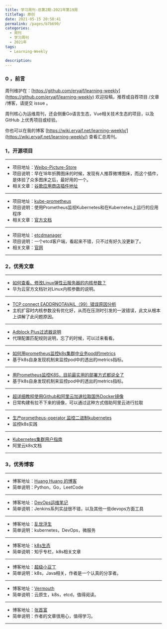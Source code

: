 ```yaml
---
title: 学习周刊-总第2期-2021年第19周
titleTag: 原创
date: 2021-05-15 20:50:41
permalink: /pages/b7b690/
categories:
  - 周刊
  - 学习周刊
  - 2021年
tags:
  - Learning-Weekly

description:
---
```


### 0 ，前言

周刊维护在：[https://github.com/eryajf/learning-weekly](https://github.com/eryajf/learning-weekly)  欢迎投稿，推荐或自荐项目 /文章 /博客，请提交 issue 。

周刊核心为运维周刊，还会侧重Go语言生态，Vue相关技术生态的项目，以及 GitHub 上优秀项目或经验。

你也可以在我的博客 [https://wiki.eryajf.net/learning-weekly/](https://wiki.eryajf.net/learning-weekly/) 查看汇总周刊。

### 1，开源项目

------

- 项目地址：[Weibo-Picture-Store](https://github.com/Semibold/Weibo-Picture-Store)
- 项目说明：早在18年折腾图床的时候，发现有人推荐微博图床，而这个插件，是体验了众多图床之后，最好用的一个。
- 相关文章：[谷歌应用商店插件地址](https://chrome.google.com/webstore/detail/%E5%BE%AE%E5%8D%9A%E5%9B%BE%E5%BA%8A/pinjkilghdfhnkibhcangnpmcpdpmehk)

----

- 项目地址：[kube-prometheus](https://github.com/prometheus-operator/kube-prometheus)
- 项目说明：使用Prometheus监视Kubernetes和在Kubernetes上运行的应用程序
- 相关文章：[官方文档](https://prometheus-operator.dev/)

----

- 项目地址：[etcdmanager](https://github.com/gtamas/etcdmanager)
- 项目说明：一个etcd客户端，看起来不错，只不过有好久没更新了。
- 相关文章：[官网](https://etcdmanager.io/)

------

### 2，优秀文章

------

- [如何查看、修改Linux弹性云服务器的内核参数？](https://support.huaweicloud.com/intl/zh-cn/ecs_faq/ecs_faq_1327.html)
- 华为云官方文档针对Linux内核参数的说明。

----

- [TCP connect EADDRNOTAVAIL（99）错误原因分析](http://blog.chinaunix.net/uid-20662820-id-3371081.html)
- 主机扩容时内核参数没有优化好，从而在压测时引发的一波错误，此文从根本上讲解了此问题原因。

----

- [Adblock Plus过滤器说明](https://adblockplus.org/en/filter-cheatsheet)
- 代理配置匹配规则说明，忘了的时候，可以过来看看。

----

-  [如何用prometheus监控k8s集群中业务pod的metrics](https://my.oschina.net/xiaominmin/blog/3066208)
  - 基于k8s自身发现机制来监控pod中的透出的metrics指标。

----

-  [用Prometheus监控K8S，目前最实用的部署方式都说全了](https://dbaplus.cn/news-134-3247-1.html)
  - 基于k8s自身发现机制来监控pod中的透出的metrics指标。

----

-  [超详细教程使用Github和阿里云加速拉取国外Docker镜像](https://blog.csdn.net/katch/article/details/102575084)
-  日常构建有拉不下来的镜像，可以通过这种方式借助阿里云进行拉取

----


- [生产prometheus-operator 监控二进制kubernetes](https://www.cnblogs.com/shoufu/p/14235357.html)
- 监控k8s实践

----


- [Kubernetes集群用户指南](https://www.alibabacloud.com/help/zh/doc-detail/86987.htm)
- 阿里云k8s文档

------

### 3，优秀博客

------

- 博客地址：[Huang Huang 的博客](https://mozillazg.com/)
- 简单说明：Python，Go，LeetCode

----

- 博客地址：[DevOps运维笔记](http://docs.idevops.site/)
- 简单说明：Jenkins系列实战很不错，以及其他一些devops方面工具

----


- 博客地址：[乱世浮生](https://atbug.com/)
- 简单说明：kubernetes，DevOps，微服务

----


- 博客地址：[k8s生态](https://zhuanlan.zhihu.com/container)
- 简单说明：知乎专栏，k8s相关文章

----


- 博客地址：[超级小豆丁](http://www.mydlq.club/)
- 简单说明：k8s，Java相关，作者是一个认真的分享者。

----


- 博客地址：[Vermouth](http://www.xuyasong.com/)
- 简单说明：云原生，k8s，etcd，值得阅读。

----

- 博客地址：[张首富](https://www.cnblogs.com/shoufu/)
- 简单说明：作者的文章很用心，值得学习。

------
